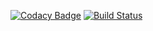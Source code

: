 [![Codacy Badge](https://api.codacy.com/project/badge/Grade/d4c6be86243248c284e6327692f677a0)](https://app.codacy.com/app/ncarenton/planning-de-garde?utm_source=github.com&utm_medium=referral&utm_content=ncarenton/planning-de-garde&utm_campaign=Badge_Grade_Dashboard)
[![Build Status](https://travis-ci.com/ncarenton/planning-de-garde.svg?branch=master)](https://travis-ci.com/ncarenton/planning-de-garde)
